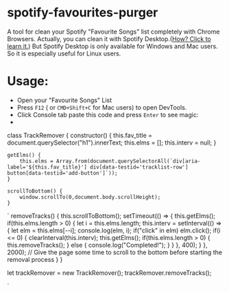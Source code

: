 
# spotify-favourites-purger
A tool for clean your Spotify "Favourite Songs" list completely with Chrome Browsers.
Actually, you can clean it with Spotify Desktop.([How? Click to learn it.](https://community.spotify.com/t5/iOS-iPhone-iPad/Delete-all-songs/td-p/1411628#:~:text=Removing%20all%20Liked%20Songs%20at,right%20clicking%20and%20deleting%20them.)) But Spotify Desktop is only available for Windows and Mac users. So it is especially useful for Linux users. 

# Usage:

 - Open your "Favourite Songs" List
 - Press `F12` ( or `CMD+Shift+C` for Mac users) to open DevTools. 
 - Click Console tab paste this code and press `Enter` to see magic:
 - 
 
class TrackRemover {
    constructor() {
        this.fav_title = document.querySelector("h1").innerText;
        this.elms = [];
        this.interv = null;
    }

    getElms() {
        this.elms = Array.from(document.querySelectorAll(`div[aria-label='${this.fav_title}'] div[data-testid='tracklist-row'] button[data-testid='add-button']`));
    }

    scrollToBottom() {
        window.scrollTo(0,document.body.scrollHeight);
    }
`
    removeTracks() {
        this.scrollToBottom();
        setTimeout(() => {
            this.getElms();
            if(this.elms.length > 0) {
                let i = this.elms.length;
                this.interv = setInterval(() => {
                    let elm = this.elms[--i];
                    console.log(elm, i);
                    if("click" in elm) elm.click();
                    if(i <= 0) {
                        clearInterval(this.interv);
                        this.getElms();
                        if(this.elms.length > 0) {
                            this.removeTracks();
                        } else {
                            console.log("Completed!");
                        }
                    }
                }, 400);
            }
        }, 2000);  // Give the page some time to scroll to the bottom before starting the removal process
    }
}

let trackRemover = new TrackRemover();
trackRemover.removeTracks();

`
